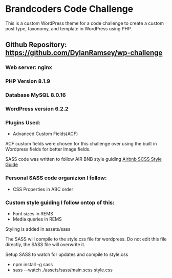 # Brandcoders Code Challenge

This is a custom WordPress theme for a code challenge to create a custom post type, taxonomy, and template in WordPress using PHP.

## Github Repository: https://github.com/DylanRamsey/wp-challenge

### Web server: nginx
### PHP Version 8.1.9
### Database MySQL 8.0.16
### WordPress version 6.2.2
### Plugins Used:
- Advanced Custom Fields(ACF)

ACF custom fields were chosen for this challenge over using the built in Wordpress fields for better Image fields.

SASS code was written to follow AIR BNB style guiding
[Airbnb SCSS Style Guide](https://github.com/airbnb/css) 

### Personal SASS code organizion I follow:
- CSS Properties in ABC order

### Custom style guiding I follow ontop of this:
- Font sizes in REMS
- Media queries in REMS

Styling is added in assets/sass

The SASS will compile to the style.css file for wordpress. Do not edit this file directly, the SASS file will overwrite it. 

Setup SASS to watch for updates and compile to style.css
- npm install -g sass
- sass --watch ./assets/sass/main.scss style.css 
